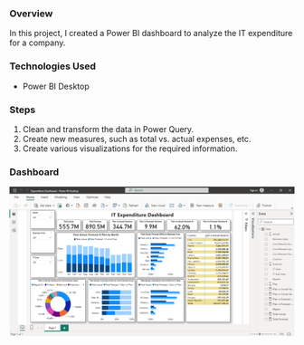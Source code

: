 ### Overview
In this project, I created a Power BI dashboard to analyze the IT expenditure for a company.

### Technologies Used
- Power BI Desktop

### Steps
1. Clean and transform the data in Power Query.
2. Create new measures, such as total vs. actual expenses, etc.
3. Create various visualizations for the required information.

### Dashboard
![Image alt text](expenditure_dashboard.png)
